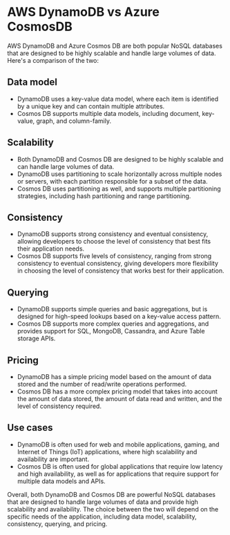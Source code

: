 # AWS DynamoDB vs Azure CosmosDB

AWS DynamoDB and Azure Cosmos DB are both popular NoSQL databases that are designed to be highly scalable and handle large volumes of data. Here's a comparison of the two:

## Data model

- DynamoDB uses a key-value data model, where each item is identified by a unique key and can contain multiple attributes.
- Cosmos DB supports multiple data models, including document, key-value, graph, and column-family.

## Scalability

- Both DynamoDB and Cosmos DB are designed to be highly scalable and can handle large volumes of data.
- DynamoDB uses partitioning to scale horizontally across multiple nodes or servers, with each partition responsible for a subset of the data.
- Cosmos DB uses partitioning as well, and supports multiple partitioning strategies, including hash partitioning and range partitioning.

## Consistency

- DynamoDB supports strong consistency and eventual consistency, allowing developers to choose the level of consistency that best fits their application needs.
- Cosmos DB supports five levels of consistency, ranging from strong consistency to eventual consistency, giving developers more flexibility in choosing the level of consistency that works best for their application.

## Querying

- DynamoDB supports simple queries and basic aggregations, but is designed for high-speed lookups based on a key-value access pattern.
- Cosmos DB supports more complex queries and aggregations, and provides support for SQL, MongoDB, Cassandra, and Azure Table storage APIs.

## Pricing

- DynamoDB has a simple pricing model based on the amount of data stored and the number of read/write operations performed.
- Cosmos DB has a more complex pricing model that takes into account the amount of data stored, the amount of data read and written, and the level of consistency required.

## Use cases

- DynamoDB is often used for web and mobile applications, gaming, and Internet of Things (IoT) applications, where high scalability and availability are important.
- Cosmos DB is often used for global applications that require low latency and high availability, as well as for applications that require support for multiple data models and APIs.

Overall, both DynamoDB and Cosmos DB are powerful NoSQL databases that are designed to handle large volumes of data and provide high scalability and availability. The choice between the two will depend on the specific needs of the application, including data model, scalability, consistency, querying, and pricing.